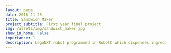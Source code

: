 ```yaml
---
layout: page
date: 2016-11-25
title: Sandwich Maker
project_subtitle: First year final project
img: /assets/img/sandwich_maker.jpg
show_in_home: False
importance: 1
description: LegoNXT robot programmed in RobotC which dispenses ingredients to make a sandwich given user input
---
```

